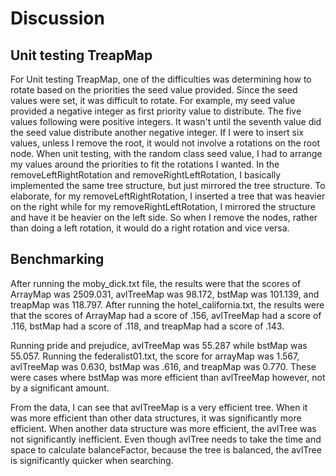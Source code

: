 # Discussion

## Unit testing TreapMap

For Unit testing TreapMap, one of the difficulties was determining how to
rotate based on the priorities the seed value provided. Since the seed values were
set, it was difficult to rotate. For example, my seed value provided a negative
integer as first priority value to distribute. The five values following were
positive integers. It wasn't until the seventh value did the seed value distribute
another negative integer. If I were to insert six values, unless I remove the root,
it would not involve a rotations on the root node. When unit testing, with the random
class seed value, I had to arrange my values around the priorities to fit the rotations
I wanted. In the removeLeftRightRotation and removeRightLeftRotation, I basically implemented
the same tree structure, but just mirrored the tree structure. To elaborate,
for my removeLeftRightRotation, I inserted a tree that was heavier on the right while for
my removeRightLeftRotation, I mirrored the structure and have it be heavier on the left side.
So when I remove the nodes, rather than doing a left rotation, it would do a right rotation and vice versa. 




## Benchmarking
After running the moby_dick.txt file, the results were that the scores of ArrayMap was 2509.031, 
avlTreeMap was 98.172, bstMap was 101.139, and treapMap was 118.797. After running the hotel_california.txt, 
the results were that the scores of ArrayMap had a score of .156, avlTreeMap had a score of .116, bstMap had a score
of .118, and treapMap had a score of .143. 

Running pride and prejudice, avlTreeMap was 55.287 while bstMap was 55.057. Running 
the federalist01.txt, the score for arrayMap was 1.567, avlTreeMap was 0.630, bstMap was .616, 
and treapMap was 0.770. These were cases where bstMap was more efficient than avlTreeMap however, 
not by a significant amount. 

From the data, I can see that avlTreeMap is a very efficient tree. When it was more efficient than other
data structures, it was significantly more efficient. When another data structure was more efficient,
the avlTree was not significantly inefficient. Even though avlTree needs to take the time and space
to calculate balanceFactor, because the tree is balanced, the avlTree is significantly quicker when
searching.